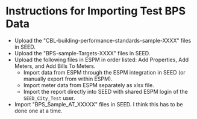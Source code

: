 # Instructions for Importing Test BPS Data

- Upload the "CBL-building-performance-standards-sample-XXXX" files in SEED.
- Upload the "BPS-sample-Targets-XXXX" files in SEED.
- Upload the following files in ESPM in order listed: Add Properties, Add Meters, and Add Bills To Meters.
  - Import data from ESPM through the ESPM integration in SEED (or manually export from within ESPM).
  - Import meter data from ESPM separately as xlsx file.
  - Import the report directly into SEED with shared ESPM login of the `SEED_City_Test` user.
- Import "BPS_Sample_AT_XXXXX" files in SEED. I think this has to be done one at a time.
